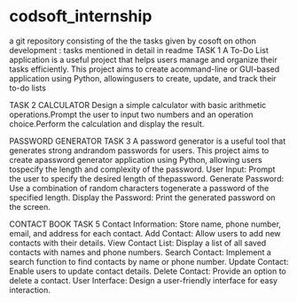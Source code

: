 # codsoft_internship
a git repository consisting of the the tasks given by cosoft on othon development : tasks mentioned in detail in readme
TASK 1
A To-Do List 
application is a useful project that helps users manage and organize their tasks efficiently. This project aims to create acommand-line or GUI-based application using Python, allowingusers to create, update, and track their to-do lists

TASK 2
CALCULATOR
Design a simple calculator with basic arithmetic operations.Prompt the user to input two numbers and an operation choice.Perform the calculation and display the result.

PASSWORD GENERATOR
TASK 3
A password generator is a useful tool that generates strong andrandom passwords for users. This project aims to create apassword generator application using Python, allowing users tospecify the length and complexity of the password.
User Input: Prompt the user to specify the desired length of thepassword.
Generate Password: Use a combination of random characters togenerate a password of the specified length.
Display the Password: Print the generated password on the screen.

CONTACT BOOK
TASK 5
Contact Information: Store name, phone number, email, and address for each contact.
Add Contact: Allow users to add new contacts with their details.
View Contact List: Display a list of all saved contacts with names and phone numbers.
Search Contact: Implement a search function to find contacts by name or phone number.
Update Contact: Enable users to update contact details.
Delete Contact: Provide an option to delete a contact.
User Interface: Design a user-friendly interface for easy interaction.
